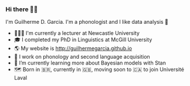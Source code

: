 ### Hi there 👋🏻

I'm Guilherme D. Garcia. I'm a phonologist and I like data analysis 🙂

- 👨🏻‍💻 I'm currently a lecturer at Newcastle University
- 🎓 I completed my PhD in Linguistics at McGill University
- 🌎 My website is http://guilhermegarcia.github.io
- 🔭 I work on phonology and second language acquisition
- 🌱 I’m currently learning more about Bayesian models with Stan
- 🗺 Born in 🇧🇷, currently in 🇬🇧, moving soon to 🇨🇦 to join Université Laval

